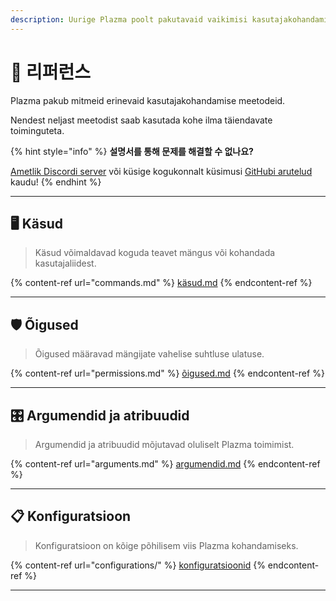 ```yaml
---
description: Uurige Plazma poolt pakutavaid vaikimisi kasutajakohandamise meetodeid.
---
```


# 📜 리퍼런스

Plazma pakub mitmeid erinevaid kasutajakohandamise meetodeid.

Nendest neljast meetodist saab kasutada kohe ilma täiendavate toiminguteta.

{% hint style="info" %}
**설명서를 통해 문제를 해결할 수 없나요?**

[Ametlik Discordi server](https://discord.gg/MmfC52K8A8) või küsige kogukonnalt küsimusi [GitHubi arutelud](https://github.com/PlazmaMC/PlazmaBukkit/discussions) kaudu!
{% endhint %}

***

## 🖥️ Käsud <a href="#id-1" id="id-1"></a>

> Käsud võimaldavad koguda teavet mängus või kohandada kasutajaliidest.

{% content-ref url="commands.md" %}
[käsud.md](commands.md)
{% endcontent-ref %}

***

## 🛡️ Õigused <a href="#id-2" id="id-2"></a>

> Õigused määravad mängijate vahelise suhtluse ulatuse.

{% content-ref url="permissions.md" %}
[õigused.md](permissions.md)
{% endcontent-ref %}

***

## 🎛️ Argumendid ja atribuudid <a href="#id-3" id="id-3"></a>

> Argumendid ja atribuudid mõjutavad oluliselt Plazma toimimist.

{% content-ref url="arguments.md" %}
[argumendid.md](arguments.md)
{% endcontent-ref %}

***

## 📋 Konfiguratsioon <a href="#id-4" id="id-4"></a>

> Konfiguratsioon on kõige põhilisem viis Plazma kohandamiseks.

{% content-ref url="configurations/" %}
[konfiguratsioonid](configurations/)
{% endcontent-ref %}

***
